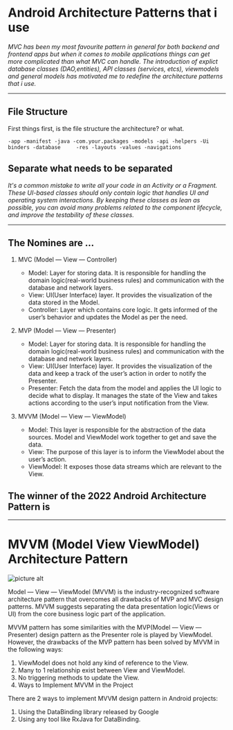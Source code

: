 # Android Architecture Patterns that i use

_MVC has been my most favourite pattern in general for both backend and frontend apps but when it comes to mobile applications things can get more complicated than what MVC can handle.
The introduction of explict database classes (DAO,entities), API classes (services, etcs), viewmodels and general models has motivated me to redefine the architecture patterns that i use._

---
## File Structure

First things first, is the file structure the architecture? or what.

` -app
    -manifest
    -java
        -com.your.packages
            -models
            -api
            -helpers
                -Ui binders
            -database    
    -res
        -layouts
        -values
        -navigations
`

## Separate what needs to be separated

_It's a common mistake to write all your code in an Activity or a Fragment. These UI-based classes should only contain logic that handles UI and operating system interactions. By keeping these classes as lean as possible, you can avoid many problems related to the component lifecycle, and improve the testability of these classes._

----
## The Nomines are ...
1. MVC (Model — View — Controller)
    * Model: Layer for storing data. It is responsible for handling the domain logic(real-world business rules) and communication with the database and network layers.
    * View: UI(User Interface) layer. It provides the visualization of the data stored in the Model.
    * Controller: Layer which contains core logic. It gets informed of the user’s behavior and updates the Model as per the need.
2. MVP (Model — View — Presenter)
   * Model: Layer for storing data. It is responsible for handling the domain logic(real-world business rules) and communication with the database and network layers.
   * View: UI(User Interface) layer. It provides the visualization of the data and keep a track of the user’s action in order to notify the Presenter.
   * Presenter: Fetch the data from the model and applies the UI logic to decide what to display. It manages the state of the View and takes actions according to the user’s input notification from the View.

3. MVVM (Model — View — ViewModel)
    * Model: This layer is responsible for the abstraction of the data sources. Model and ViewModel work together to get and save the data.
    * View: The purpose of this layer is to inform the ViewModel about the user’s action.
    * ViewModel: It exposes those data streams which are relevant to the View.

## The winner of the 2022 Android Architecture Pattern is

----
# MVVM (Model View ViewModel) Architecture Pattern
![picture alt](https://media.geeksforgeeks.org/wp-content/uploads/20201002215007/MVVMSchema.png "Architecture Diagram for MVVM")

Model — View — ViewModel (MVVM) is the industry-recognized software architecture pattern that overcomes all drawbacks of MVP and MVC design patterns. MVVM suggests separating the data presentation logic(Views or UI) from the core business logic part of the application. 

MVVM pattern has some similarities with the MVP(Model — View — Presenter) design pattern as the Presenter role is played by ViewModel. However, the drawbacks of the MVP pattern has been solved by MVVM in the following ways:

1. ViewModel does not hold any kind of reference to the View.
2. Many to 1 relationship exist between View and ViewModel.
3. No triggering methods to update the View.
4. Ways to Implement MVVM in the Project

There are 2 ways to implement MVVM design pattern in Android projects:

1. Using the DataBinding library released by Google
2. Using any tool like RxJava for DataBinding.